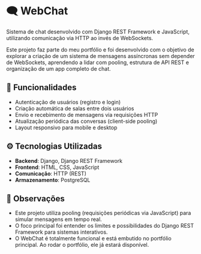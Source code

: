 # 🗨️ WebChat

Sistema de chat desenvolvido com Django REST Framework e JavaScript, utilizando comunicação via HTTP ao invés de WebSockets.

Este projeto faz parte do meu portfólio e foi desenvolvido com o objetivo de explorar a criação de um sistema de mensagens assíncronas sem depender de WebSockets, aprendendo a lidar com pooling, estrutura de API REST e organização de um app completo de chat.

## 🎯 Funcionalidades

- Autenticação de usuários (registro e login)
- Criação automática de salas entre dois usuários
- Envio e recebimento de mensagens via requisições HTTP
- Atualização periódica das conversas (client-side pooling)
- Layout responsivo para mobile e desktop

## ⚙️ Tecnologias Utilizadas

- **Backend**: Django, Django REST Framework
- **Frontend**: HTML, CSS, JavaScript
- **Comunicação**: HTTP (REST)
- **Armazenamento**: PostgreSQL 

## 📌 Observações

- Este projeto utiliza pooling (requisições periódicas via JavaScript) para simular mensagens em tempo real.
- O foco principal foi entender os limites e possibilidades do Django REST Framework para sistemas interativos.
- O WebChat é totalmente funcional e está embutido no portfólio principal. Ao rodar o portfólio, ele já estará disponível.
